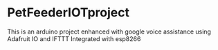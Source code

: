 # PetFeederIOTproject
This is an arduino project enhanced with google voice assistance using Adafruit IO and IFTTT
Integrated with esp8266
